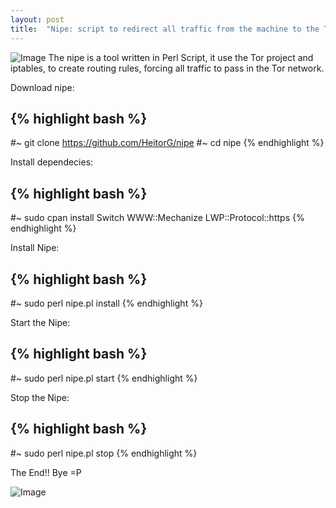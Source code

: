 ```yaml
---
layout: post
title:  "Nipe: script to redirect all traffic from the machine to the Tor network!"
---
```


![Image](https://cdn-images-1.medium.com/max/600/1*S9xp2RtovtrimwSc-LBatA.png)
	The nipe is a tool written in Perl Script, it use the Tor project and iptables, 
to create routing rules, forcing all traffic to pass in the Tor network.

Download nipe:

{% highlight bash %}
---
#~ git clone https://github.com/HeitorG/nipe
#~ cd nipe
{% endhighlight %}

Install dependecies:

{% highlight bash %}
---
#~ sudo cpan install Switch WWW::Mechanize LWP::Protocol::https
{% endhighlight %}

Install Nipe:

{% highlight bash %}
---
#~ sudo perl nipe.pl install
{% endhighlight %}

Start the Nipe:

{% highlight bash %}
---
#~ sudo perl nipe.pl start
{% endhighlight %}

Stop the Nipe:

{% highlight bash %}
---
#~ sudo perl nipe.pl stop
{% endhighlight %}

The End!! Bye =P

![Image](https://cdn-images-1.medium.com/max/800/1*prMxBsonY40OqtfFgqUwJQ.jpeg)